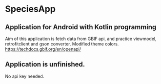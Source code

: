 ﻿# SpeciesApp

## Application for Android with Kotlin programming

Aim of this application is fetch data from GBIF api, and practice viewmodel, retrofitclient and gson converter. Modified theme colors.
https://techdocs.gbif.org/en/openapi/

## Application is unfinished.

No api key needed.
